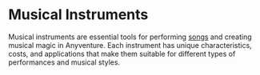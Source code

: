 # Musical Instruments

Musical instruments are essential tools for performing [songs](/wiki/songs-overview) and creating musical magic in Anyventure. Each instrument has unique characteristics, costs, and applications that make them suitable for different types of performances and musical styles.
